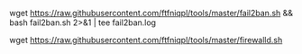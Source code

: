 wget https://raw.githubusercontent.com/ftfniqpl/tools/master/fail2ban.sh && bash fail2ban.sh 2>&1 | tee fail2ban.log


wget https://raw.githubusercontent.com/ftfniqpl/tools/master/firewalld.sh
